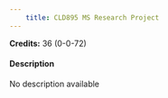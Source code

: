 ```yaml
---
    title: CLD895 MS Research Project
---
```

**Credits:** 36 (0-0-72)



#### Description 
No description available